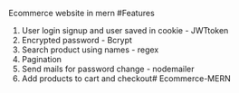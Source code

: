 Ecommerce website in mern
#Features
1. User login signup and user saved in cookie - JWTtoken
2. Encrypted password - Bcrypt
3. Search product using names - regex
4. Pagination
5. Send mails for password change - nodemailer
6. Add products to cart and checkout#   E c o m m e r c e - M E R N  
 
